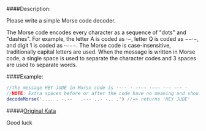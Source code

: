 ####Description:

Please write a simple Morse code decoder.

The Morse code encodes every character as a sequence of "dots" and "dashes". For example, the letter A is coded as ·−, letter Q is coded as −−·−, and digit 1 is coded as ·−−−. The Morse code is case-insensitive, traditionally capital letters are used. When the message is written in Morse code, a single space is used to separate the character codes and 3 spaces are used to separate words.

####Example:

```js
//the message HEY JUDE in Morse code is ···· · −·−− ·−−− ··− −·· ·
//NOTE: Extra spaces before or after the code have no meaning and should be ignored.
decodeMorse('.... . -.--   .--- ..- -.. .') //=> returns 'HEY JUDE'
```

#####[Original Kata](http://www.codewars.com/kata/decode-the-morse-code)

Good luck
